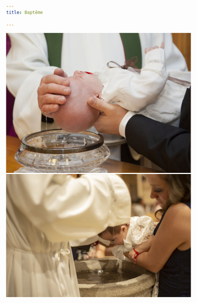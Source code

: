 ```yaml
---
title: Baptême

---
```

![Photo de baptême](/uploads/bapteme1.jpg "Bapteme 1")![Photo de baptême](/uploads/bapteme2.jpg "bapteme 2")